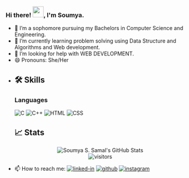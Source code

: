 ### Hi there! <img src="https://media.giphy.com/media/hvRJCLFzcasrR4ia7z/giphy.gif" width="29px">, I'm Soumya.

- 🔭 I’m a sophomore pursuing my Bachelors in Computer Science and Engineering.
- 🌱 I’m currently learning problem solving using Data Structure and Algorithms and Web development.
- 🤔 I’m looking for help with WEB DEVELOPMENT.
-  😄 Pronouns: She/Her
  <!--- 👯 I’m looking to collaborate on WEB DEVELOPMENT.-->
- ## 🛠️ Skills

  ### Languages

  ![C](https://img.shields.io/badge/C-3776AB?style=for-the-badge&logo=c&logoColor=white)
  ![C++](https://img.shields.io/badge/C++-323330?style=for-the-badge&logo=c++&logoColor=F7DF1E)
  ![HTML](https://img.shields.io/badge/HTML-3178C6?style=for-the-badge&logo=html&logoColor=white)
  ![CSS](https://img.shields.io/badge/CSS-28B6F6?style=for-the-badge&logo=css&logoColor=white)


  ## 📈 Stats

<div align="center">
<img src="https://github-readme-stats.vercel.app/api?username=soumy47&show_icons=true&hide_border=true" alt="Soumya S. Samal's GitHub Stats">
</div>

<div align="center">
<img src="https://visitor-badge.laobi.icu/badge?page_id=soumy47.soumy47" alt="visitors">
</div>


- 📫 How to reach me:
[![linked-in](https://img.shields.io/badge/Linked_In-0077B5?style=for-the-badge&logo=LinkedIn&logoColor=white)](https://www.linkedin.com/in/soumya-s-samal-71973019a/)
[![github](https://img.shields.io/badge/GitHub-000000?style=for-the-badge&logo=GitHub&logoColor=white)](https://github.com/soumy47)
[![instagram](https://img.shields.io/badge/Instagram-E4405F?style=for-the-badge&logo=instagram&logoColor=white)](https://www.instagram.com/)

